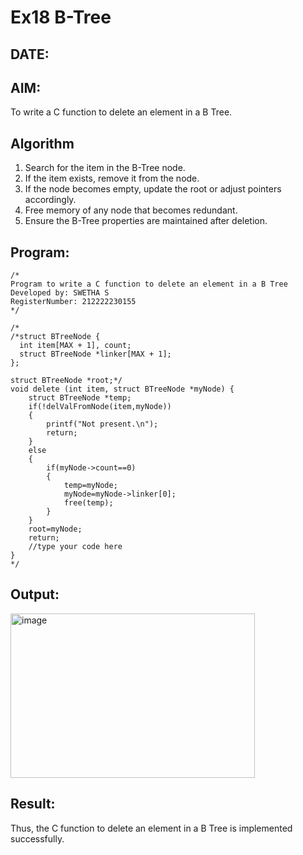 # Ex18 B-Tree
## DATE:
## AIM:
To write a C function to delete an element in a B Tree.
## Algorithm
1. Search for the item in the B-Tree node.
2. If the item exists, remove it from the node.
3. If the node becomes empty, update the root or adjust pointers accordingly.
4. Free memory of any node that becomes redundant. 
5. Ensure the B-Tree properties are maintained after deletion.  

## Program:
```
/*
Program to write a C function to delete an element in a B Tree
Developed by: SWETHA S
RegisterNumber: 212222230155
*/
```
```
/*
/*struct BTreeNode {
  int item[MAX + 1], count;
  struct BTreeNode *linker[MAX + 1];
};

struct BTreeNode *root;*/
void delete (int item, struct BTreeNode *myNode) {
    struct BTreeNode *temp;
    if(!delValFromNode(item,myNode))
    {
        printf("Not present.\n");
        return;
    }
    else
    {
        if(myNode->count==0)
        {
            temp=myNode;
            myNode=myNode->linker[0];
            free(temp);
        }
    }
    root=myNode;
    return;
    //type your code here
}
*/
```
## Output:
<img width="391" height="263" alt="image" src="https://github.com/user-attachments/assets/d9c44b0b-fc0e-46e4-a67d-f201b21299d4" />



## Result:
Thus, the C function to delete an element in a B Tree is implemented successfully.
